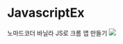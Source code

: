 # JavascriptEx

노마드코더
바닐라 JS로 크롬 앱 만들기
<a href="https://nomadcoders.co/javascript-for-beginners?"><img src="https://img.shields.io/badge/nomadcoders link-E4405F?style=flat-square&logo=nomadcoders&logoColor=white"/></a>
